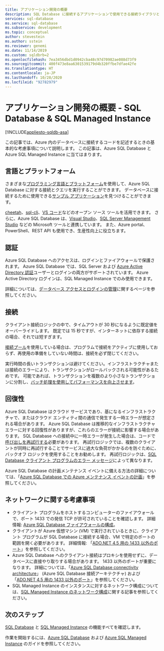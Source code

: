 ```yaml
---
title: アプリケーション開発の概要
description: SQL Database に接続するアプリケーションで使用できる接続ライブラリとベスト プラクティスについて説明します。
services: sql-database
ms.service: sql-database
ms.subservice: development
ms.topic: conceptual
author: stevestein
ms.author: sstein
ms.reviewer: genemi
ms.date: 11/14/2019
ms.custom: sqldbrb=2
ms.openlocfilehash: 7ea3456dbd1d0942cba48c97d70982ae088d73f9
ms.sourcegitcommit: 400f473e8aa6301539179d4b320ffbe7dfae42fe
ms.translationtype: HT
ms.contentlocale: ja-JP
ms.lasthandoff: 10/28/2020
ms.locfileid: "92782979"
---
```

# <a name="application-development-overview---sql-database--sql-managed-instance"></a>アプリケーション開発の概要 - SQL Database & SQL Managed Instance

[!INCLUDE[appliesto-sqldb-asa](../includes/appliesto-sqldb-asa.md)]

この記事では、Azure 内のデータベースに接続するコードを記述するときの基本的な考慮事項について説明します。 この記事は、Azure SQL Database と Azure SQL Managed Instance に当てはまります。

## <a name="language-and-platform"></a>言語とプラットフォーム

さまざまな[プログラミング言語とプラットフォーム](connect-query-content-reference-guide.md)を使用して、Azure SQL Database に対する接続とクエリを実行することができます。 データベースに接続するために使用できる[サンプル アプリケーション](https://azure.microsoft.com/resources/samples/?service=sql-database&sort=0)を見つけることができます。

[cheetah](https://github.com/wunderlist/cheetah)、[sql-cli](https://www.npmjs.com/package/sql-cli)、[VS コード](https://code.visualstudio.com/)などのオープン ソース ツールを活用できます。 さらに、Azure SQL Database は、[Visual Studio](https://www.visualstudio.com/downloads/)、[SQL Server Management Studio](/sql/ssms/sql-server-management-studio-ssms) などの Microsoft ツールと連携しています。 また、Azure portal、PowerShell、REST API も使用でき、生産性向上に役立ちます。

## <a name="authentication"></a>認証

Azure SQL Database へのアクセスは、ログインとファイアウォールで保護されます。 Azure SQL Database では、SQL Server および [Azure Active Directory 認証](authentication-aad-overview.md)ユーザーとログインの両方がサポートされています。 Azure Active Directory ログインは、SQL Managed Instance でのみ使用できます。 

詳細については、[データベース アクセスとログインの管理](logins-create-manage.md)に関するページを参照してください。

## <a name="connections"></a>接続

クライアント接続ロジックの中で、タイムアウトが 30 秒になるように既定値をオーバーライドします。 既定では 15 秒ですが、インターネットに依存する接続の場合、それでは短すぎます。

[接続プール](/dotnet/framework/data/adonet/sql-server-connection-pooling)を使用している場合は、プログラムで接続をアクティブに使用しておらず、再使用の準備をしていない時間は、接続を必ず閉じてください。

実行時間の長いトランザクションは避けてください。インフラストラクチャまたは接続のエラーにより、トランザクションがロールバックされる可能性があるためです。 可能であれば、トランザクションを複数のより小さなトランザクションに分割し、[バッチ処理を使用してパフォーマンスを向上させます](../performance-improve-use-batching.md)。

## <a name="resiliency"></a>回復性

Azure SQL Database はクラウド サービスであり、基になるインフラストラクチャで、またはクラウド エンティティ間の通信で発生する一時エラーが想定される場合があります。 Azure SQL Database は推移的なインフラストラクチャ エラーに対する回復性がありますが、これらのエラーが接続に影響する場合があります。 SQL Database への接続中に一時エラーが発生した場合は、コードで[呼び出しを再試行する](troubleshoot-common-connectivity-issues.md)必要があります。 再試行ロジックでは、複数のクライアントが同時に再試行することでサービスに過大な負荷がかかるのを防ぐために、バックオフ ロジックを使用することをお勧めします。 再試行ロジックは、[SQL Database クライアント プログラムのエラー メッセージ](troubleshoot-common-errors-issues.md)によって異なります。

Azure SQL Database の計画メンテナンス イベントに備える方法の詳細については、「[Azure SQL Database での Azure メンテナンス イベントの計画](planned-maintenance.md)」を参照してください。

## <a name="network-considerations"></a>ネットワークに関する考慮事項

- クライアント プログラムをホストするコンピューターのファイアウォールで、ポート 1433 での発信 TCP が許可されていることを確認します。  詳細情報: [Azure SQL Database ファイアウォールの構成](firewall-configure.md)。
- クライアントが Azure 仮想マシン (VM) で実行されているときに、クライアント プログラムが SQL Database に接続する場合、VM で特定のポートの範囲を開く必要があります。 詳細情報: 「[ADO.NET 4.5 用の 1433 以外のポート](adonet-v12-develop-direct-route-ports.md)」を参照してください。
- Azure SQL Database へのクライアント接続はプロキシを使用せずに、データベースに直接やり取りする場合があります。 1433 以外のポートが重要になります。 詳細については、「[Azure SQL Database connectivity architecture](connectivity-architecture.md)」 (Azure SQL Database 接続アーキテクチャ) および「[ADO.NET 4.5 用の 1433 以外のポート](adonet-v12-develop-direct-route-ports.md)」を参照してください。
- SQL Managed Instance のインスタンスに対するネットワーク構成については、[SQL Managed Instance のネットワーク構成](../managed-instance/how-to-content-reference-guide.md#network-configuration)に関する記事を参照してください。

## <a name="next-steps"></a>次のステップ

[SQL Database](sql-database-paas-overview.md) と [SQL Managed Instance](../managed-instance/sql-managed-instance-paas-overview.md) の機能すべてを確認します。

作業を開始するには、[Azure SQL Database](quickstart-content-reference-guide.md) および [Azure SQL Managed Instance](../managed-instance/quickstart-content-reference-guide.md) のガイドを参照してください。